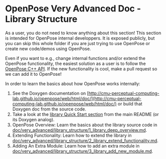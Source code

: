 OpenPose Very Advanced Doc - Library Structure
====================================

As a user, you do not need to know anything about this section! This section is intended for OpenPose internal developpers. It is exposed publicly, but you can skip this whole folder if you are just trying to use OpenPose or create new code/demos using OpenPose.

Even if you want to e.g., change internal functions and/or extend the OpenPose functionality, the easiest solution as a user is to follow the [OpenPose C++ API](../../doc/04_cpp_api.md). If the new functionality is cool, make a pull request so we can add it to OpenPose!

In order to learn the basics about how OpenPose works internally:
1. See the Doxygen documentation on [http://cmu-perceptual-computing-lab.github.io/openpose/web/html/doc/](http://cmu-perceptual-computing-lab.github.io/openpose/web/html/doc/) or build that Doxygen doc from the source code.
2. Take a look at the [library Quick Start section](../../README.md#quick-start-overview) from the main README (or its Doxygen analog).
3. OpenPose Overview: Learn the basics about the library source code in [doc/very_advanced/library_structure/1_library_deep_overview.md](1_library_deep_overview.md).
4. Extending Functionality: Learn how to extend the library in [doc/very_advanced/library_structure/2_library_extend_functionality.md](2_library_extend_functionality.md).
5. Adding An Extra Module: Learn how to add an extra module in [doc/very_advanced/library_structure/3_library_add_new_module.md](3_library_add_new_module.md).
